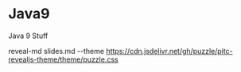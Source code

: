 # Java9
Java 9 Stuff

reveal-md slides.md --theme https://cdn.jsdelivr.net/gh/puzzle/pitc-revealjs-theme/theme/puzzle.css